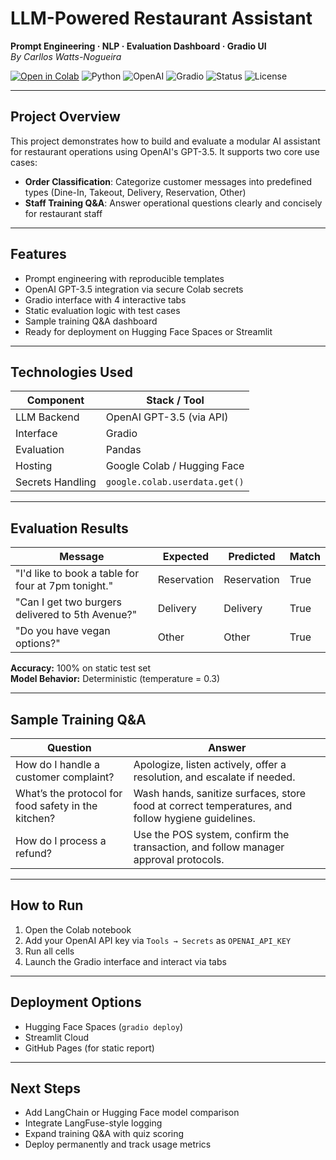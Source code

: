 #  LLM-Powered Restaurant Assistant  
**Prompt Engineering · NLP · Evaluation Dashboard · Gradio UI**  
*By Carllos Watts-Nogueira*

[![Open in Colab](https://colab.research.google.com/assets/colab-badge.svg)](https://colab.research.google.com/github/CarllosWatts/llm-restaurant-assistant/blob/main/restaurant_assistant.ipynb)
![Python](https://img.shields.io/badge/Python-3.10-blue?logo=python)
![OpenAI](https://img.shields.io/badge/OpenAI-GPT--3.5-lightgrey?logo=openai)
![Gradio](https://img.shields.io/badge/Gradio-UI-green?logo=gradio)
![Status](https://img.shields.io/badge/Project-Complete-brightgreen)
![License](https://img.shields.io/badge/License-MIT-blue)

---

##  Project Overview

This project demonstrates how to build and evaluate a modular AI assistant for restaurant operations using OpenAI's GPT-3.5. It supports two core use cases:

- **Order Classification**: Categorize customer messages into predefined types (Dine-In, Takeout, Delivery, Reservation, Other)  
- **Staff Training Q&A**: Answer operational questions clearly and concisely for restaurant staff

---

##  Features

-  Prompt engineering with reproducible templates  
-  OpenAI GPT-3.5 integration via secure Colab secrets  
-  Gradio interface with 4 interactive tabs  
-  Static evaluation logic with test cases  
-  Sample training Q&A dashboard  
-  Ready for deployment on Hugging Face Spaces or Streamlit

---

##  Technologies Used

| Component         | Stack / Tool                  |
|------------------|-------------------------------|
| LLM Backend       | OpenAI GPT-3.5 (via API)       |
| Interface         | Gradio                        |
| Evaluation        | Pandas                        |
| Hosting           | Google Colab / Hugging Face   |
| Secrets Handling  | `google.colab.userdata.get()` |

---

##  Evaluation Results

| Message | Expected | Predicted | Match |
|--------|----------|-----------|-------|
| "I'd like to book a table for four at 7pm tonight." | Reservation | Reservation | True  
| "Can I get two burgers delivered to 5th Avenue?" | Delivery | Delivery | True  
| "Do you have vegan options?" | Other | Other | True  

**Accuracy:** 100% on static test set  
**Model Behavior:** Deterministic (temperature = 0.3)

---

##  Sample Training Q&A

| Question | Answer |
|---------|--------|
| How do I handle a customer complaint? | Apologize, listen actively, offer a resolution, and escalate if needed.  
| What’s the protocol for food safety in the kitchen? | Wash hands, sanitize surfaces, store food at correct temperatures, and follow hygiene guidelines.  
| How do I process a refund? | Use the POS system, confirm the transaction, and follow manager approval protocols.  

---

##  How to Run

1. Open the Colab notebook  
2. Add your OpenAI API key via `Tools → Secrets` as `OPENAI_API_KEY`  
3. Run all cells  
4. Launch the Gradio interface and interact via tabs

---

##  Deployment Options

- Hugging Face Spaces (`gradio deploy`)  
- Streamlit Cloud  
- GitHub Pages (for static report)

---

##  Next Steps

- Add LangChain or Hugging Face model comparison  
- Integrate LangFuse-style logging  
- Expand training Q&A with quiz scoring  
- Deploy permanently and track usage metrics

